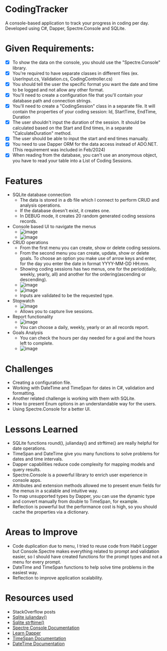 # CodingTracker
A console-based application to track your progress in coding per day. Developed using C#, Dapper, Spectre.Console and SQLite.

# Given Requirements:
- [x] To show the data on the console, you should use the "Spectre.Console" library.
- [x] You're required to have separate classes in different files (ex. UserInput.cs, Validation.cs, CodingController.cs)
- [x] You should tell the user the specific format you want the date and time to be logged and not allow any other format.
- [x] You'll need to create a configuration file that you'll contain your database path and connection strings.
- [x] You'll need to create a "CodingSession" class in a separate file. It will contain the properties of your coding session: Id, StartTime, EndTime, Duration
- [x] The user shouldn't input the duration of the session. It should be calculated based on the Start and End times, in a separate "CalculateDuration" method.
- [x] The user should be able to input the start and end times manually.
- [x] You need to use Dapper ORM for the data access instead of ADO.NET. (This requirement was included in Feb/2024)
- [x] When reading from the database, you can't use an anonymous object, you have to read your table into a List of Coding Sessions.
# Features
- SQLite database connection
  - The data is stored in a db file which I connect to perform CRUD and analysis operations.
  - If the database doesn't exist, it creates one.
  - In DEBUG mode, it creates 20 random generated coding sessions records.
- Console based UI to navigate the menus
  - ![image](https://github.com/user-attachments/assets/328be0a0-b766-44f9-9a85-1bfd9ca399a5)
  - ![image](https://github.com/user-attachments/assets/12d74f11-e870-41f9-bcab-c5c9a52fc6a4)
- CRUD operations
  - From the first menu you can create, show or delete coding sessions.
  - From the second menu you can create, update, show or delete goals. To choose an option you make use of arrow keys and enter, for the day you enter the date in format YYYY-MM-DD HH:mm.
  - Showing coding sessions has two menus, one for the period(daily, weekly, yearly, all) and another for the ordering(ascending or descending).
  - ![image](https://github.com/user-attachments/assets/8fada7ff-160c-4c64-9eed-7acb3ec2a860)
  - ![image](https://github.com/user-attachments/assets/3a50c2aa-271c-4714-a109-4e1d3c74f8d9)
  - Inputs are validated to be the requested type.
- Stopwatch
  - ![image](https://github.com/user-attachments/assets/9fa0b6b5-c6db-4386-9ad1-8e877d3b1583)
  - Allows you to capture live sessions.
- Report functionality
  - ![image](https://github.com/user-attachments/assets/12434efd-2723-4035-bca6-392e7d021729)
  - You can choose a daily, weekly, yearly or an all records report.
- Goals Analysis
  - You can check the hours per day needed for a goal and the hours left to complete.
  - ![image](https://github.com/user-attachments/assets/7bfea428-f369-4ec6-ae09-4dd45c66cac0)
# Challenges
 - Creating a configuration file.
 - Working with DateTime and TimeSpan for dates in C#, validation and formatting.
 - Another related challenge is working with them with SQLite.
 - How to present Enum options in an understandable way for the users.
 - Using Spectre.Console for a better UI.
# Lessons Learned
 - SQLite functions round(), julianday() and strftime() are really helpful for date operations.
 - TimeSpan and DateTime give you many functions to solve problems for dates and time intervals.
 - Dapper capabilities reduce code complexity for mapping models and query results.
 - Spectre.Console is a powerful library to enrich user experience in console apps.
 - Attributes and extension methods allowed me to present enum fields for the menus in a scalable and intuitive way.
 - To map unsupported types by Dapper, you can use the dynamic type and convert manually from double to TimeSpan, for example.
 - Reflection is powerful but the performance cost is high, so you should cache the properties via a dictionary.
# Areas to Improve
 - Code duplication due to menu, I tried to reuse code from Habit Logger but Console.Spectre makes everything related to prompt and validation easier, so I should have created functions for the prompt types and not a menu for every prompt.
 - DateTime and TimeSpan functions to help solve time problems in the easiest way.
 - Reflection to improve application scalability.
#  Resources used
 - StackOverflow posts
 - [Sqlite julianday()](https://www.sqlitetutorial.net/sqlite-date-functions/sqlite-julianday-function/)
 - [Sqlite strftime()](https://www.sqlitetutorial.net/sqlite-date-functions/sqlite-julianday-function/)
 - [Spectre Console Documentation](https://www.sqlitetutorial.net/sqlite-date-functions/sqlite-julianday-function/)
 - [Learn Dapper](https://www.learndapper.com/)
 - [TimeSpan Documentation](https://learn.microsoft.com/en-us/dotnet/api/system.timespan?view=net-8.0)
 - [DateTime Documentation](https://learn.microsoft.com/en-us/dotnet/api/system.datetime?view=net-8.0)

